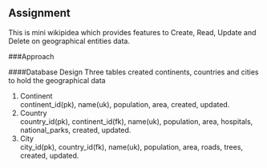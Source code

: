 ## Assignment
This is mini wikipidea which provides features to Create, Read, 
Update and Delete on geographical entities data.

###Approach

####Database Design
Three tables created continents, countries and cities to hold the 
geographical data

1. Continent<br />
   continent_id(pk), name(uk), population, area, created, updated.
2. Country<br />
   country_id(pk), continent_id(fk), name(uk), population, area, 
   hospitals, national_parks, created, updated.
3. City<br />
   city_id(pk), country_id(fk), name(uk), population, area, 
   roads, trees, created, updated.<br/>


